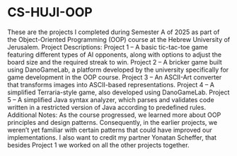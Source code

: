 # CS-HUJI-OOP
These are the projects I completed during Semester A of 2025 as part of the Object-Oriented Programming (OOP) course at the Hebrew University of Jerusalem.
Project Descriptions:
Project 1 – A basic tic-tac-toe game featuring different types of AI opponents, along with options to adjust the board size and the required streak to win.
Project 2 – A bricker game built using DanoGameLab, a platform developed by the university specifically for game development in the OOP course.
Project 3 – An ASCII-Art converter that transforms images into ASCII-based representations.
Project 4 – A simplified Terraria-style game, also developed using DanoGameLab.
Project 5 – A simplified Java syntax analyzer, which parses and validates code written in a restricted version of Java according to predefined rules.
Additional Notes:
As the course progressed, we learned more about OOP principles and design patterns. Consequently, in the earlier projects, we weren’t yet familiar with certain patterns that could have improved our implementations.
I also want to credit my partner Yonatan Scheffer, that besides Project 1 we worked on all the other projects together.
